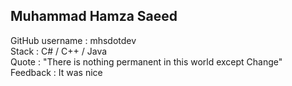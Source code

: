 ## Muhammad Hamza Saeed <br>
GitHub username : mhsdotdev
<br>
Stack : C# / C++ / Java
<br>
Quote : "There is nothing permanent in this world except Change"
<br>
Feedback : It was nice <br>